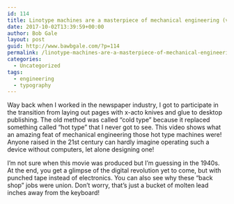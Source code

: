 ```yaml
---
id: 114
title: Linotype machines are a masterpiece of mechanical engineering (video)
date: 2017-10-02T13:39:59+00:00
author: Bob Gale
layout: post
guid: http://www.bawbgale.com/?p=114
permalink: /linotype-machines-are-a-masterpiece-of-mechanical-engineering-video/
categories:
  - Uncategorized
tags:
  - engineering
  - typography
---
```

Way back when I worked in the newspaper industry, I got to participate in the transition from laying out pages with x-acto knives and glue to desktop publishing. The old method was called &#8220;cold type&#8221; because it replaced something called &#8220;hot type&#8221; that I never got to see. This video shows what an amazing feat of mechanical engineering those hot type machines were! Anyone raised in the 21st century can hardly imagine operating such a device without computers, let alone designing one!

I&#8217;m not sure when this movie was produced but I&#8217;m guessing in the 1940s. At the end, you get a glimpse of the digital revolution yet to come, but with punched tape instead of electronics. You can also see why these &#8220;back shop&#8221; jobs were union. Don&#8217;t worry, that&#8217;s just a bucket of molten lead inches away from the keyboard!